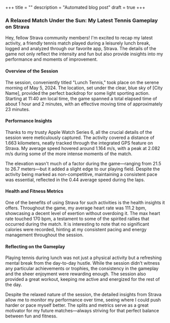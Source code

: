 +++
title = ""
description = "Automated blog post"
draft = true
+++


### A Relaxed Match Under the Sun: My Latest Tennis Gameplay on Strava

Hey, fellow Strava community members! I'm excited to recap my latest activity, a friendly tennis match played during a leisurely lunch break, logged and analyzed through our favorite app, Strava. The details of the game not only reflect the intensity and fun but also provide insights into my performance and moments of improvement.

#### Overview of the Session
The session, conveniently titled "Lunch Tennis," took place on the serene morning of May 5, 2024. The location, set under the clear, blue sky of [City Name], provided the perfect backdrop for some light sporting action. Starting at 11:40 am local time, the game spanned a total elapsed time of about 1 hour and 2 minutes, with an effective moving time of approximately 23 minutes.

#### Performance Insights
Thanks to my trusty Apple Watch Series 6, all the crucial details of the session were meticulously captured. The activity covered a distance of 1.663 kilometers, neatly tracked through the integrated GPS feature on Strava. My average speed hovered around 1.164 m/s, with a peak at 2.082 m/s during some of the more intense moments of the match.

The elevation wasn't much of a factor during the game—ranging from 21.5 to 26.7 meters—but it added a slight edge to our playing field. Despite the activity being marked as non-competitive, maintaining a consistent pace was essential, reflected in the 0.44 average speed during the laps.

#### Health and Fitness Metrics
One of the benefits of using Strava for such activities is the health insights it offers. Throughout the game, my average heart rate was 111.2 bpm, showcasing a decent level of exertion without overdoing it. The max heart rate touched 170 bpm, a testament to some of the spirited rallies that occurred during the match. It is interesting to note that no significant calories were recorded, hinting at my consistent pacing and energy management throughout the session.

#### Reflecting on the Gameplay
Playing tennis during lunch was not just a physical activity but a refreshing mental break from the day-to-day hustle. While the session didn’t witness any particular achievements or trophies, the consistency in the gameplay and the sheer enjoyment were rewarding enough. The session also provided a great workout, keeping me active and energized for the rest of the day.

Despite the relaxed nature of the session, the detailed insights from Strava allow me to monitor my performance over time, seeing where I could push harder or pace myself better. The splits and metrics serve as a great motivator for my future matches—always striving for that perfect balance between fun and fitness.
